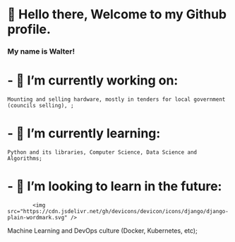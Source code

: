# 🖖 Hello there, Welcome to my Github profile.

###    My name is Walter!

# - 🔭 I’m currently working on:
    Mounting and selling hardware, mostly in tenders for local government (councils selling), ;

# - 🌱 I’m currently learning:
    Python and its libraries, Computer Science, Data Science and Algorithms;

# - 🚀 I’m looking to learn in the future: 
            <img src="https://cdn.jsdelivr.net/gh/devicons/devicon/icons/django/django-plain-wordmark.svg" />
 Machine Learning and DevOps culture (Docker, Kubernetes, etc); 

<!--
**swmeme/swmeme** is a ✨ _special_ ✨ repository because its `README.md` (this file) appears on your GitHub profile.

Here are some ideas to get you started:


- 🤔 I'm looking for help with Data Science projects approach, and any tips on self-taught programming;
- 💬 Ask me about ...
- 📫 How to reach me: ...
- 😄 Pronouns: He/him...
- ⚡ Fun fact: ...
-->
